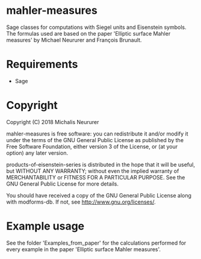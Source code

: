 mahler-measures
===========

Sage classes for computations with Siegel units and Eisenstein symbols. The formulas used are based on the paper 'Elliptic surface Mahler measures' by Michael Neururer and François Brunault.

Requirements
============

* Sage

Copyright
===========
Copyright (C) 2018 Michalis Neururer

mahler-measures is free software: you can redistribute it and/or modify
it under the terms of the GNU General Public License as published by
the Free Software Foundation, either version 3 of the License, or
(at your option) any later version.

products-of-eisenstein-series is distributed in the hope that it will be useful,
but WITHOUT ANY WARRANTY; without even the implied warranty of
MERCHANTABILITY or FITNESS FOR A PARTICULAR PURPOSE.  See the
GNU General Public License for more details.

You should have received a copy of the GNU General Public License
along with modforms-db.  If not, see <http://www.gnu.org/licenses/>.

Example usage
==============

See the folder 'Examples_from_paper' for the calculations performed for every example in the paper 'Elliptic surface Mahler measures'.
